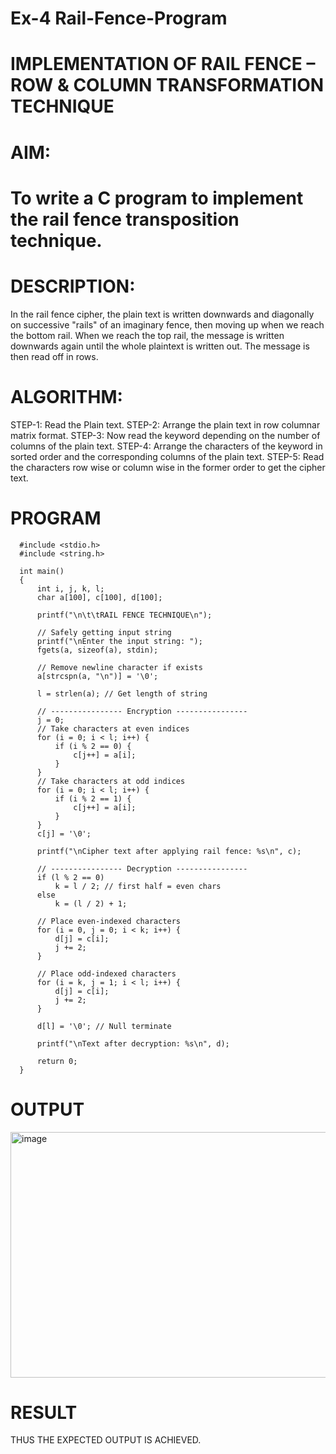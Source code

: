 # Ex-4 Rail-Fence-Program

# IMPLEMENTATION OF RAIL FENCE – ROW & COLUMN TRANSFORMATION TECHNIQUE

# AIM:

# To write a C program to implement the rail fence transposition technique.

# DESCRIPTION:

In the rail fence cipher, the plain text is written downwards and diagonally on successive "rails" of an imaginary fence, then moving up when we reach the bottom rail. When we reach the top rail, the message is written downwards again until the whole plaintext is written out. The message is then read off in rows.

# ALGORITHM:

STEP-1: Read the Plain text.
STEP-2: Arrange the plain text in row columnar matrix format.
STEP-3: Now read the keyword depending on the number of columns of the plain text.
STEP-4: Arrange the characters of the keyword in sorted order and the corresponding columns of the plain text.
STEP-5: Read the characters row wise or column wise in the former order to get the cipher text.

# PROGRAM

      #include <stdio.h>
      #include <string.h>
      
      int main()
      {
          int i, j, k, l;
          char a[100], c[100], d[100];
      
          printf("\n\t\tRAIL FENCE TECHNIQUE\n");
      
          // Safely getting input string
          printf("\nEnter the input string: ");
          fgets(a, sizeof(a), stdin);
      
          // Remove newline character if exists
          a[strcspn(a, "\n")] = '\0';
      
          l = strlen(a); // Get length of string
      
          // ---------------- Encryption ----------------
          j = 0;
          // Take characters at even indices
          for (i = 0; i < l; i++) {
              if (i % 2 == 0) {
                  c[j++] = a[i];
              }
          }
          // Take characters at odd indices
          for (i = 0; i < l; i++) {
              if (i % 2 == 1) {
                  c[j++] = a[i];
              }
          }
          c[j] = '\0';
      
          printf("\nCipher text after applying rail fence: %s\n", c);
      
          // ---------------- Decryption ----------------
          if (l % 2 == 0)
              k = l / 2; // first half = even chars
          else
              k = (l / 2) + 1;
      
          // Place even-indexed characters
          for (i = 0, j = 0; i < k; i++) {
              d[j] = c[i];
              j += 2;
          }
      
          // Place odd-indexed characters
          for (i = k, j = 1; i < l; i++) {
              d[j] = c[i];
              j += 2;
          }
      
          d[l] = '\0'; // Null terminate
      
          printf("\nText after decryption: %s\n", d);
      
          return 0;
      }


# OUTPUT

<img width="615" height="393" alt="image" src="https://github.com/user-attachments/assets/d83531b2-a5d8-4c91-9a19-f2d781768970" />




# RESULT

THUS THE EXPECTED OUTPUT IS ACHIEVED.
